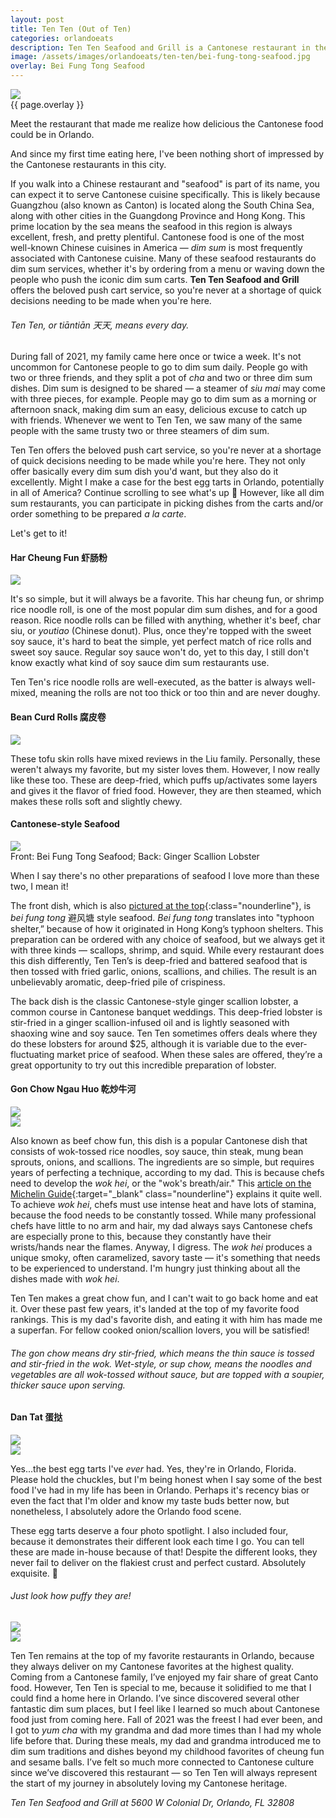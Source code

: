 ```yaml
---
layout: post
title: Ten Ten (Out of Ten)
categories: orlandoeats
description: Ten Ten Seafood and Grill is a Cantonese restaurant in the Golden Sparkling Plaza. They make incredible egg tarts and serve great dim sum and seafood. 
image: /assets/images/orlandoeats/ten-ten/bei-fung-tong-seafood.jpg
overlay: Bei Fung Tong Seafood
---
```

<div class="singleimagecontainer">
    <img class="image" id="bft-seafood" src="{{ page.image }}">
    <div class="singleimageoverlay">
        {{ page.overlay }}
    </div>
</div>

Meet the restaurant that made me realize how delicious the Cantonese food could be in Orlando.

And since my first time eating here, I've been nothing short of impressed by the Cantonese restaurants in this city.

If you walk into a Chinese restaurant and "seafood" is part of its name, you can expect it to serve Cantonese cuisine specifically. This is likely because Guangzhou (also known as Canton) is located along the South China Sea, along with other cities in the Guangdong Province and Hong Kong. This prime location by the sea means the seafood in this region is always excellent, fresh, and pretty plentiful. Cantonese food is one of the most well-known Chinese cuisines in America — *dim sum* is most frequently associated with Cantonese cuisine. Many of these seafood restaurants do dim sum services, whether it's by ordering from a menu or waving down the people who push the iconic dim sum carts. **Ten Ten Seafood and Grill** offers the beloved push cart service, so you're never at a shortage of quick decisions needing to be made when you're here. 

###### Ten Ten, or tiāntiān 天天, means every day.

During fall of 2021, my family came here once or twice a week. It's not uncommon for Cantonese people to go to dim sum daily. People go with two or three friends, and they split a pot of *cha* and two or three dim sum dishes. Dim sum is designed to be shared — a steamer of *siu mai* may come with three pieces, for example. People may go to dim sum as a morning or afternoon snack, making dim sum an easy, delicious excuse to catch up with friends. Whenever we went to Ten Ten, we saw many of the same people with the same trusty two or three steamers of dim sum. 

Ten Ten offers the beloved push cart service, so you're never at a shortage of quick decisions needing to be made while you're here. They not only offer basically every dim sum dish you'd want, but they also do it excellently. Might I make a case for the best egg tarts in Orlando, potentially in all of America? Continue scrolling to see what's up 👀 However, like all dim sum restaurants, you can participate in picking dishes from the carts and/or order something to be prepared *a la carte*. 

Let's get to it!

#### Har Cheung Fun 虾肠粉

<div class="singleimagecontainer">
    <img class="image" src="/assets/images/orlandoeats/ten-ten/cheung-fun.jpg">
</div>

It's so simple, but it will always be a favorite. This har cheung fun, or shrimp rice noodle roll, is one of the most popular dim sum dishes, and for a good reason. Rice noodle rolls can be filled with anything, whether it's beef, char siu, or *youtiao* (Chinese donut). Plus, once they're topped with the sweet soy sauce, it's hard to beat the simple, yet perfect match of rice rolls and sweet soy sauce. Regular soy sauce won't do, yet to this day, I still don't know exactly what kind of soy sauce dim sum restaurants use. 

Ten Ten's rice noodle rolls are well-executed, as the batter is always well-mixed, meaning the rolls are not too thick or too thin and are never doughy.

#### Bean Curd Rolls 腐皮卷

<div class="singleimagecontainer">
    <img class="image" src="/assets/images/orlandoeats/ten-ten/bean-curd-rolls.jpeg">
</div>

These tofu skin rolls have mixed reviews in the Liu family. Personally, these weren't always my favorite, but my sister loves them. However, I now really like these too. These are deep-fried, which puffs up/activates some layers and gives it the flavor of fried food. However, they are then steamed, which makes these rolls soft and slightly chewy.

#### Cantonese-style Seafood

<div class="singleimagecontainer">
    <img class="image" src="/assets/images/orlandoeats/ten-ten/ten-ten-seafood-plates.jpeg">
    <div class="singleimageoverlay">
        Front: Bei Fung Tong Seafood; Back: Ginger Scallion Lobster
    </div>
</div>

When I say there's no other preparations of seafood I love more than these two, I mean it!

The front dish, which is also [pictured at the top](#bft-seafood){:class="nounderline"}, is *bei fung tong* 避风塘 style seafood. *Bei fung tong* translates into "typhoon shelter,” because of how it originated in Hong Kong’s typhoon shelters. This preparation can be ordered with any choice of seafood, but we always get it with three kinds — scallops, shrimp, and squid. While every restaurant does this dish differently, Ten Ten’s is deep-fried and battered seafood that is then tossed with fried garlic, onions, scallions, and chilies. The result is an unbelievably aromatic, deep-fried pile of crispiness. 

The back dish is the classic Cantonese-style ginger scallion lobster, a common course in Cantonese banquet weddings. This deep-fried lobster is stir-fried in a ginger scallion-infused oil and is lightly seasoned with shaoxing wine and soy sauce. Ten Ten sometimes offers deals where they do these lobsters for around $25, although it is variable due to the ever-fluctuating market price of seafood. When these sales are offered, they’re a great opportunity to try out this incredible preparation of lobster.

#### Gon Chow Ngau Huo 乾炒牛河

<div class="flex-container">
  <div class="flex-item">
    <img class="image" src="/assets/images/orlandoeats/ten-ten/beef-chow-fun-1.JPEG">
  </div>
  <div class="flex-item">
    <img class="image" src="/assets/images/orlandoeats/ten-ten/beef-chow-fun-2.JPEG">
  </div>
</div>

Also known as beef chow fun, this dish is a popular Cantonese dish that consists of wok-tossed rice noodles, soy sauce, thin steak, mung bean sprouts, onions, and scallions. The ingredients are so simple, but requires years of perfecting a technique, according to my dad. This is because chefs need to develop the *wok hei*, or the "wok's breath/air." This [article on the Michelin Guide](https://guide.michelin.com/en/article/dining-out/what-is-wok-hei){:target="_blank" class="nounderline"} explains it quite well. To achieve *wok hei*, chefs must use intense heat and have lots of stamina, because the food needs to be constantly tossed. While many professional chefs have little to no arm and hair, my dad always says Cantonese chefs are especially prone to this, because they constantly have their wrists/hands near the flames. Anyway, I digress. The *wok hei* produces a unique smoky, often caramelized, savory taste — it's something that needs to be experienced to understand. I'm hungry just thinking about all the dishes made with *wok hei*. 

Ten Ten makes a great chow fun, and I can't wait to go back home and eat it. Over these past few years, it's landed at the top of my favorite food rankings. This is my dad's favorite dish, and eating it with him has made me a superfan. For fellow cooked onion/scallion lovers, you will be satisfied!

###### The *gon chow* means dry stir-fried, which means the thin sauce is tossed and stir-fried in the wok. Wet-style, or *sup chow*, means the noodles and vegetables are all wok-tossed without sauce, but are topped with a soupier, thicker sauce upon serving.

#### Dan Tat 蛋挞

<div class="flex-container">
  <div class="flex-item">
    <img class="image" src="/assets/images/orlandoeats/ten-ten/egg-tart-1.jpeg">
  </div>
  <div class="flex-item">
    <img class="image" src="/assets/images/orlandoeats/ten-ten/egg-tart-2.jpeg">
  </div>
</div>

Yes...the best egg tarts I've *ever* had. Yes, they're in Orlando, Florida. Please hold the chuckles, but I'm being honest when I say some of the best food I've had in my life has been in Orlando. Perhaps it's recency bias or even the fact that I'm older and know my taste buds better now, but nonetheless, I absolutely adore the Orlando food scene. 

These egg tarts deserve a four photo spotlight. I also included four, because it demonstrates their different look each time I go. You can tell these are made in-house because of that! Despite the different looks, they never fail to deliver on the flakiest crust and perfect custard. Absolutely exquisite. 🤌

###### Just look how puffy they are!

<div class="flex-container">
  <div class="flex-item">
    <img class="image" src="/assets/images/orlandoeats/ten-ten/egg-tart-3.jpeg">
  </div>
  <div class="flex-item">
    <img class="image" src="/assets/images/orlandoeats/ten-ten/egg-tart-4.jpeg">
  </div>
</div>

Ten Ten remains at the top of my favorite restaurants in Orlando, because they always deliver on my Cantonese favorites at the highest quality. Coming from a Cantonese family, I’ve enjoyed my fair share of great Canto food. However, Ten Ten is special to me, because it solidified to me that I could find a home here in Orlando. I’ve since discovered several other fantastic dim sum places, but I feel like I learned so much about Cantonese food just from coming here. Fall of 2021 was the freest I had ever been, and I got to *yum cha* with my grandma and dad more times than I had my whole life before that. During these meals, my dad and grandma introduced me to dim sum traditions and dishes beyond my childhood favorites of cheung fun and sesame balls. I’ve felt so much more connected to Cantonese culture since we’ve discovered this restaurant — so Ten Ten will always represent the start of my journey in absolutely loving my Cantonese heritage.

*Ten Ten Seafood and Grill at 5600 W Colonial Dr, Orlando, FL 32808*